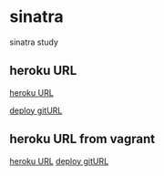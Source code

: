 # sinatra
sinatra study

## heroku URL
[heroku URL](https://calm-river-16385.herokuapp.com/)

[deploy gitURL](https://git.heroku.com/calm-river-16385.git)

## heroku URL from vagrant
[heroku URL](https://salty-sierra-56389.herokuapp.com/)
[deploy gitURL](https://git.heroku.com/salty-sierra-56389.git)